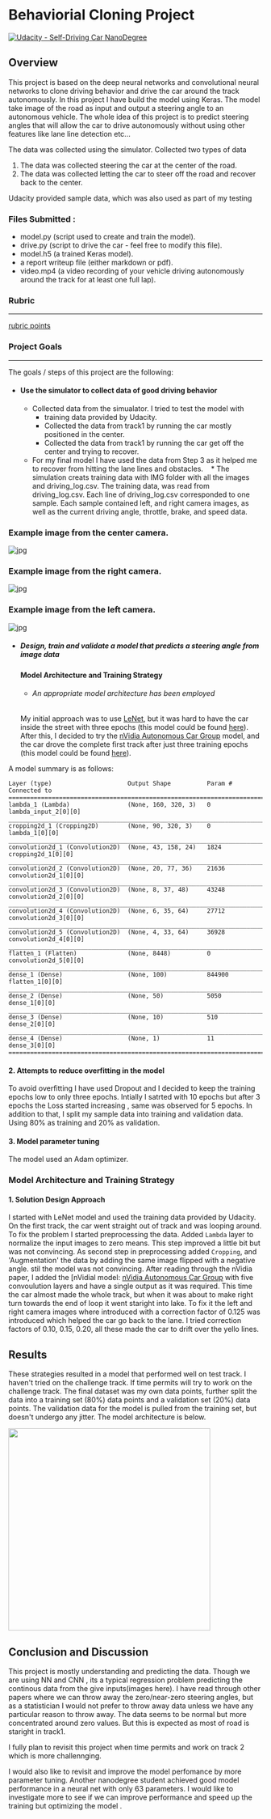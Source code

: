 # Behaviorial Cloning Project

[![Udacity - Self-Driving Car NanoDegree](https://s3.amazonaws.com/udacity-sdc/github/shield-carnd.svg)](http://www.udacity.com/drive)

Overview
---
This project is based on the deep neural networks and convolutional neural networks to clone driving behavior and drive the car around the track autonomously. In this project I have build the model using Keras. The model take image of the road as input and output a steering angle to an autonomous vehicle. The whole idea of this project is to predict steering angles that will allow the car to drive autonomously without using other features like lane line detection etc...

The data was collected using the simulator. Collected two types of data
1. The data was collected steering the car at the center of the road.
2. The data was collected letting the car to steer off the road and recover back to the center.

Udacity provided sample data, which was also used as part of my testing

### Files Submitted : 
* model.py (script used to create and train the model).
* drive.py (script to drive the car - feel free to modify this file).
* model.h5 (a trained Keras model).
* a report writeup file (either markdown or pdf).
* video.mp4 (a video recording of your vehicle driving autonomously around the track for at least one full lap).


### Rubric
---
[rubric points](https://review.udacity.com/#!/rubrics/432/view) 

### Project Goals
---
The goals / steps of this project are the following:
* #### Use the simulator to collect data of good driving behavior 
    * Collected data from the simualator. I tried to test the model with
      * training data provided by Udacity.
      * Collected the data from track1 by running the car mostly positioned in the center.
      * Collected the data from track1 by running the car get off the center and trying to recover.
    * For my final model I have used the data from Step 3 as it helped me to recover from hitting the lane lines and obstacles.
    * The simulation creats training data with IMG folder with all the images and driving_log.csv. The training data,  was read from driving_log.csv. Each line of driving_log.csv corresponded to one sample. Each sample contained left, and right camera images, as well as the current driving angle, throttle, brake, and speed data.

### Example image from the center camera.

![jpg](./ExampleImages/center.jpg "center")

### Example image from the right camera.

![jpg](./ExampleImages/right.jpg "right")


### Example image from the left camera.

![jpg](./ExampleImages/left.jpg "left")


  
* ##### Design, train and validate a model that predicts a steering angle from image data
  #### Model Architecture and Training Strategy
    * ###### An appropriate model architecture has been employed
    My initial approach was to use [LeNet](http://yann.lecun.com/exdb/lenet/), but it was hard to have the car inside the street with three epochs (this model could be found [here](clone.py#L81-L94)). After this, I decided to try the [nVidia Autonomous Car Group](https://devblogs.nvidia.com/parallelforall/deep-learning-self-driving-cars/) model, and the car drove the complete first track after just three training epochs (this model could be found [here](model.py#L108-L123)).


A model summary is as follows:

```
Layer (type)                     Output Shape          Param #     Connected to                     
====================================================================================================
lambda_1 (Lambda)                (None, 160, 320, 3)   0           lambda_input_2[0][0]             
____________________________________________________________________________________________________
cropping2d_1 (Cropping2D)        (None, 90, 320, 3)    0           lambda_1[0][0]                   
____________________________________________________________________________________________________
convolution2d_1 (Convolution2D)  (None, 43, 158, 24)   1824        cropping2d_1[0][0]               
____________________________________________________________________________________________________
convolution2d_2 (Convolution2D)  (None, 20, 77, 36)    21636       convolution2d_1[0][0]            
____________________________________________________________________________________________________
convolution2d_3 (Convolution2D)  (None, 8, 37, 48)     43248       convolution2d_2[0][0]            
____________________________________________________________________________________________________
convolution2d_4 (Convolution2D)  (None, 6, 35, 64)     27712       convolution2d_3[0][0]            
____________________________________________________________________________________________________
convolution2d_5 (Convolution2D)  (None, 4, 33, 64)     36928       convolution2d_4[0][0]            
____________________________________________________________________________________________________
flatten_1 (Flatten)              (None, 8448)          0           convolution2d_5[0][0]            
____________________________________________________________________________________________________
dense_1 (Dense)                  (None, 100)           844900      flatten_1[0][0]                  
____________________________________________________________________________________________________
dense_2 (Dense)                  (None, 50)            5050        dense_1[0][0]                    
____________________________________________________________________________________________________
dense_3 (Dense)                  (None, 10)            510         dense_2[0][0]                    
____________________________________________________________________________________________________
dense_4 (Dense)                  (None, 1)             11          dense_3[0][0]                    
====================================================================================================

```

#### 2. Attempts to reduce overfitting in the model
To avoid overfitting I have used Dropout and I decided to keep the training epochs low to only three epochs. Intially I satrted with 10 epochs but after 3 epochs the Loss started increasing , same was observed for 5 epochs. 
In addition to that, I split my sample data into training and validation data. Using 80% as training and 20% as validation.

#### 3. Model parameter tuning

The model used an Adam optimizer.

### Model Architecture and Training Strategy

#### 1. Solution Design Approach

I started with LeNet model and used the training data provided by Udacity. On the first track, the car went straight out of track and was looping around. To fix the problem I started preprocessing the data. Added `Lambda` layer to normalize the input images to zero means. This step improved a little bit but was not convincing. As second step in preprocessing added  `Cropping`, and 'Augmentation' the data by adding the same image flipped with a negative angle.  stil the model was not convincing.
After reading through the nVidia paper, I added the  [nVidial model: [nVidia Autonomous Car Group](https://devblogs.nvidia.com/parallelforall/deep-learning-self-driving-cars/) with five convoulution layers and have a single output as it was required. This time the car almost made the whole track, but when it was about to make right turn towards the end of loop it went staright into lake.   To fix it  the left and right camera images where introduced with a correction factor of 0.125 was introduced which helped the car go back to the lane. I tried correction factors of 0.10, 0.15, 0.20, all these made the car to drift over the yello lines. 

## Results 

These strategies resulted in a model that performed well on test track. I haven't tried on the challenge track. If time permits will try to work on the challenge track. The final dataset was my own data points, further split the data into a training set (80%) data points and a validation set  (20%) data points. The validation data for the model is pulled from the training set, but doesn't undergo any jitter. The model architecture is below.

<img src="./ExampleImages/nVidia_model.png?raw=true" width="400px">


## Conclusion and Discussion

This project is mostly understanding and predicting the data. Though we are using NN and CNN , its a typical regression problem predicting the continous data from the give inputs(images here). I have read through other papers where we can throw away the zero/near-zero steering angles, but as a statistician I would not prefer to throw away data unless we have any particular reason to throw away. The data seems to be normal but more concentrated around zero values. But this is expected as most of road is staright in track1.

 I fully plan to revisit this project when time permits and work on track 2 which is more challennging.

I would also like to revisit and improve the model perfomance by more parameter tuning. Another nanodegree student achieved good model performance in a neural net with only 63 parameters. I would like to investigate more to see if we can improve performance and speed up the training but optimizing the model .


